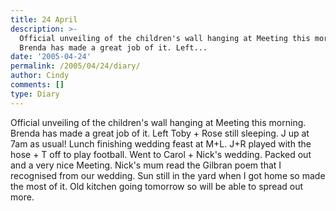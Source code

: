 ```yaml
---
title: 24 April
description: >-
  Official unveiling of the children's wall hanging at Meeting this morning.
  Brenda has made a great job of it. Left...
date: '2005-04-24'
permalink: /2005/04/24/diary/
author: Cindy
comments: []
type: Diary
---
```


Official unveiling of the children's wall hanging at Meeting this morning. Brenda has made a great job of it. Left Toby + Rose still sleeping. J up at 7am as usual! Lunch finishing wedding feast at M+L. J+R played with the hose + T off to play football. Went to Carol + Nick's wedding. Packed out and a very nice Meeting. Nick's mum read the Gilbran poem that I recognised from our wedding. Sun still in the yard when I got home so made the most of it. Old kitchen going tomorrow so will be able to spread out more.
